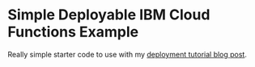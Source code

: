 # Simple Deployable IBM Cloud Functions Example

Really simple starter code to use with my [deployment tutorial blog post](https://medium.com/ibm-watson-data-lab/deploy-your-cloud-functions-with-bluemix-devops-ef8dfdb1a603).
